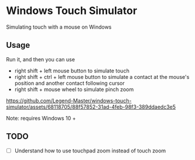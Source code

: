# Windows Touch Simulator

Simulating touch with a mouse on Windows

## Usage

Run it, and then you can use

- right shift + left mouse button to simulate touch
- right shift + ctrl + left mouse button to simulate a contact at the mouse's position and another contact following cursor
- right shift + mouse wheel to simulate pinch zoom

https://github.com/Legend-Master/windows-touch-simulator/assets/68118705/88f57852-31ad-4feb-98f3-389ddaedc3e5

Note: requires Windows 10 +

## TODO

- [ ] Understand how to use touchpad zoom instead of touch zoom
